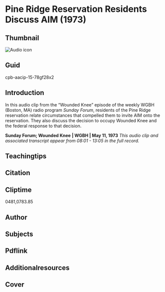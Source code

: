 # Pine Ridge Reservation Residents Discuss AIM (1973)

## Thumbnail

![Audio icon](https://s3.amazonaws.com/americanarchive.org/primary_source_sets/audio-digitized.jpg "Audio icon")

## Guid
cpb-aacip-15-78gf28x2

## Introduction

In this audio clip from the “Wounded Knee” episode of the weekly WGBH (Boston, MA) radio program *Sunday Forum*, residents of the Pine Ridge reservation relate circumstances that compelled them to invite AIM onto the reservation. They also discuss the decision to occupy Wounded Knee and the federal response to that decision.

<b>Sunday Forum; Wounded Knee</b>
<b>| WGBH | May 11, 1973</b>
<i>This audio clip and associated transcript appear from 08:01 - 13:05 in the full record.</i>

## Teachingtips

## Citation

## Cliptime

0481,0783.85

## Author
## Subjects
## Pdflink
## Additionalresources
## Cover
